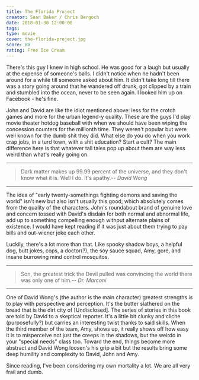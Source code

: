 ```yaml
---
title: The Florida Project
creator: Sean Baker / Chris Bergoch
date: 2018-01-30 12:00:00
tags:
type: movie
cover: the-florida-project.jpg
score: 80
rating: Free Ice Cream
---
```

There's this guy I knew in high school. He was good for a laugh but usually at the expense of someone's balls. I didn't notice when he hadn't been around for a while till someone asked about him. It didn't take long till there was a story going around that he wandered off drunk, got clipped by a train and stumbled into the ocean, never to be seen again. I looked him up on Facebook - he's fine. 

John and David are like the idiot mentioned above: less for the crotch games and more for the urban legend-y quality. These are the guys I'd play movie theater hotdog baseball with when we should have been wiping the concession counters for the millionth time. They weren't popular but were well known for the dumb shit they did. What else do you do when you work crap jobs, in a turd town, with a shit education? Start a cult? The main difference here is that whatever tall tales pop up about them are way less weird than what's really going on.

---

> Dark matter makes up 99.99 percent of the universe, and they don't know what it is. Well I do. It's apathy.<cite>-- David Wong</cite>

---

The idea of "early twenty-somethings fighting demons and saving the world" isn't new but also isn't usually this good; which absolutely comes from the quality of the characters. John's roundabout brand of genuine love and concern tossed with David's disdain for both normal and abnormal life, add up to something compelling enough without alternate plains of existence. I would have kept reading if it was just about them trying to pay bills and out-wiener joke each other.

Luckily, there's a lot more than that.  Like spooky shadow boys, a helpful dog, butt jokes, cops, a doctor(?), the soy sauce squad, Amy, gore, and insane burrowing mind control mosquitos.

---

> Son, the greatest trick the Devil pulled was convincing the world there was only one of him.<cite>-- Dr. Marconi</cite>

---

One of David Wong's (the author is the main character) greatest strengths is to play with perspective and perception. It's the butter slathered on the bread that is the dirt city of [Undisclosed]. The series of stories in this book are told by David to a skeptical reporter. It's a little bit clunky and cliche (purposefully?) but carries an interesting twist thanks to said skills. When the third member of the team, Amy, shows up, it really shows off how easy it is to misperceive not just the creeps in the shadows, but the weirdo in your "special needs" class too. Toward the end, things become more abstract and David Wong loosen's his grip a bit but the results bring some deep humility and complexity to David, John and Amy.

Since reading, I've been considering my own mortality a lot. We are all very frail and dumb.